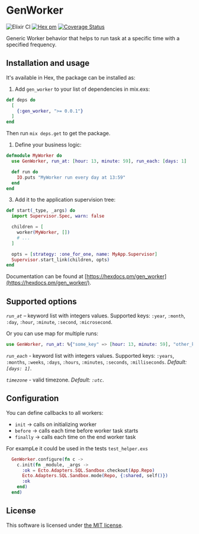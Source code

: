 # GenWorker

![Elixir CI](https://github.com/Kr00lIX/gen_worker/workflows/Elixir%20CI/badge.svg)
[![Hex pm](https://img.shields.io/hexpm/v/gen_worker.svg?style=flat)](https://hex.pm/packages/gen_worker)
[![Coverage Status](https://coveralls.io/repos/github/Kr00lIX/gen_worker/badge.svg?branch=master)](https://coveralls.io/github/Kr00lIX/gen_worker?branch=master)


Generic Worker behavior that helps to run task at a specific time with a specified frequency.

## Installation and usage
It's available in Hex, the package can be installed as:

1. Add `gen_worker` to your list of dependencies in mix.exs:
```elixir
def deps do
  [
    {:gen_worker, ">= 0.0.1"}
  ]
end
```
Then run `mix deps.get` to get the package.

1. Define your business logic:

```elixir
defmodule MyWorker do
  use GenWorker, run_at: [hour: 13, minute: 59], run_each: [days: 1]

  def run do
    IO.puts "MyWorker run every day at 13:59"
  end
end
```

3. Add it to the application supervision tree:
```elixir
def start(_type, _args) do
  import Supervisor.Spec, warn: false

  children = [
    worker(MyWorker, [])
    # ...
  ]

  opts = [strategy: :one_for_one, name: MyApp.Supervisor]
  Supervisor.start_link(children, opts)
end
```

Documentation can be found at [https://hexdocs.pm/gen_worker](https://hexdocs.pm/gen_worker/).

## Supported options
*`run_at`* – keyword list with integers values. Supported keys: `:year`, `:month`, `:day`, `:hour`, `:minute`, `:second`, `:microsecond`.

Or you can use map for multiple runs:

```elixir
use GenWorker, run_at: %{"some_key" => [hour: 13, minute: 59], "other_key" => [hour: 14, minute: 00]}, run_each: [days: 1]
```

*`run_each`* - keyword list with integers values. Supported keys: `:years`, `:months`, `:weeks`, `:days`, `:hours`, `:minutes`, `:seconds`, `:milliseconds`. *Default: `[days: 1]`*.

*`timezone`* - valid timezone. *Default: `:utc`*.


## Configuration
You can define callbacks to all workers:

* `init` -> calls on initializing worker 
* `before` -> calls each time before worker task starts
* `finally` -> calls each time on the end worker task

For exampLe it could be used in the tests `test_helper.exs`

```elixir
  GenWorker.configure(fn c ->
    c.init(fn _module, _args ->
      :ok = Ecto.Adapters.SQL.Sandbox.checkout(App.Repo)
      Ecto.Adapters.SQL.Sandbox.mode(Repo, {:shared, self()})
      :ok
    end)
  end)

```


## License
This software is licensed under [the MIT license](LICENSE.md).
